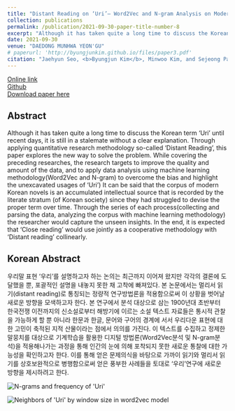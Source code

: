 ```yaml
---
title: "Distant Reading on ‘Uri’― Word2Vec and N-gram Analysis on Modern Korean Novels<br>(멀리서 읽는 “우리”― Word2Vec, N-gram을 이용한 근대 소설 텍스트 분석)"
collection: publications
permalink: /publication/2021-09-30-paper-title-number-8
excerpt: "Although it has taken quite a long time to discuss the Korean term ‘Uri’ until recent days, it is still in a stalemate without a clear explanation. Through applying quantitative research methodology so-called ‘Distant Reading’, this paper explores the new way to solve the problem."
date: 2021-09-30
venue: "DAEDONG MUNHWA YEON'GU"
# paperurl: 'http://byungjunkim.github.io/files/paper3.pdf'
citation: "Jaehyun Seo, <b>Byungjun Kim</b>, Minwoo Kim, and Sejeong Park. (2021). &quot;Distant Reading on ‘Uri’― Word2Vec and N-gram Analysis on Modern Korean Novels.&quot; <i>DAEDONG MUNHWA YEON'GU</i>. 115."
---
```

[Online link](https://www.kci.go.kr/kciportal/ci/sereArticleSearch/ciSereArtiView.kci?sereArticleSearchBean.artiId=ART002758341)  
[Github](https://github.com/Minwoo-study/Project_Uri)  
[Download paper here](http://byungjunkim.github.io/files/paper8.pdf)

## Abstract
Although it has taken quite a long time to discuss the Korean term ‘Uri’ until recent days, it is still in a stalemate without a clear explanation. Through applying quantitative research methodology so-called ‘Distant Reading’, this paper explores the new way to solve the problem. While covering the preceding researches, the research targets to improve the quality and amount of the data, and to apply data analysis using machine learning methodology(Word2Vec and N-gram) to overcome the bias and highlight the unexcavated usages of ‘Uri’) It can be said that the corpus of modern Korean novels is an accumulated intellectual source that is recorded by the literate stratum (of Korean society) since they had struggled to devise the proper term over time. Through the series of each process(collecting and parsing the data, analyzing the corpus with machine learning methodology) the researcher would capture the unseen insights. In the end, it is expected that ‘Close reading’ would use jointly as a cooperative methodology with ‘Distant reading’ collinearly.

## Korean Abstract
우리말 표현 ‘우리’를 설명하고자 하는 논의는 최근까지 이어져 왔지만 각각의 결론에 도달했을 뿐, 포괄적인 설명을 내놓지 못한 채 고착에 빠져있다. 본 논문에서는 멀리서 읽기(distant reading)로 통칭되는 정량적 연구방법론을 적용함으로써 이 상황을 벗어날 새로운 방향을 모색하고자 한다. 본 연구에서 분석 대상으로 삼는 1900년대 초반부터 한국전쟁 이전까지의 신소설로부터 해방기에 이르는 소설 텍스트 자료들은 통시적 관찰을 가능하게 할 뿐 아니라 한문과 한글, 문어와 구어의 경계에 서서 우리다운 표현에 대한 고민이 축적된 지적 산물이라는 점에서 의의를 가진다. 이 텍스트를 수집하고 정제한 말뭉치를 대상으로 기계학습을 활용한 디지털 방법론(Word2Vec분석 및 N-gram분석)을 적용해나가는 과정을 통해 인간의 눈에 의해 포착되지 못한 새로운 통찰에 대한 가능성을 확인하고자 한다. 이를 통해 얻은 문제의식을 바탕으로 가까이 읽기와 멀리서 읽기를 상호보완적으로 병행함으로써 얻은 풍부한 사례들을 토대로 ‘우리’연구에 새로운 방향을 제시하려고 한다.

![N-grams and frequency of 'Uri'](http://byungjunkim.github.io/files/figures/paper8_fig1.png "N-grams and frequency of 'Uri'")  

![Neighbors of 'Uri' by window size in word2vec model](http://byungjunkim.github.io/files/figures/paper8_fig2.png "Neighbors of 'Uri' by window size in word2vec model")